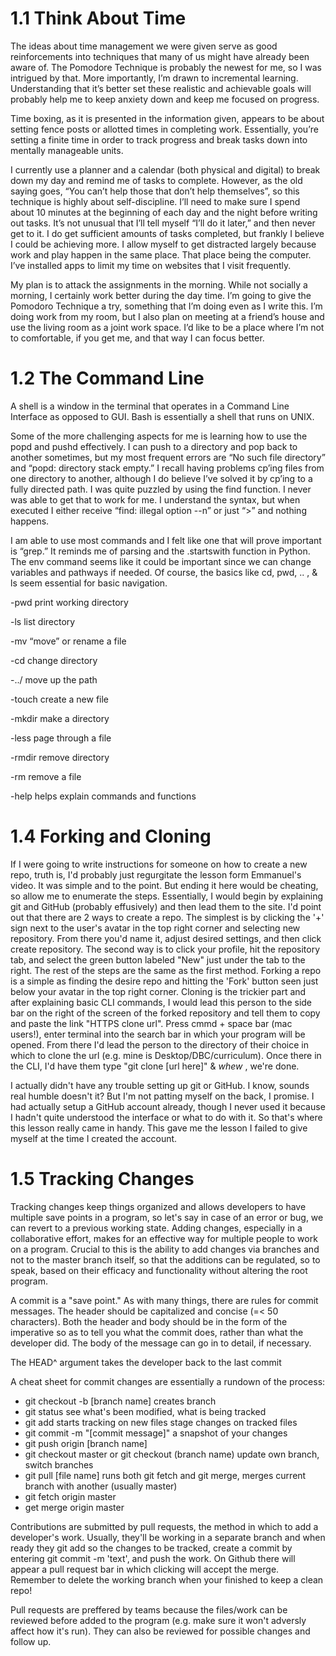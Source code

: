# 1.1 Think About Time

The ideas about time management we were given serve as good reinforcements into techniques that many of us might have already been aware of. The Pomodore Technique is probably the newest for me, so I was intrigued by that. More importantly, I’m drawn to incremental learning. Understanding that it’s better set these realistic and achievable goals will probably help me to keep anxiety down and keep me focused on progress.

Time boxing, as it is presented in the information given, appears to be about setting fence posts or allotted times in completing work. Essentially, you’re setting a finite time in order to track progress and break tasks down into mentally manageable units.

I currently use a planner and a calendar (both physical and digital) to break down my day and remind me of tasks to complete. However, as the old saying goes, “You can’t help those that don’t help themselves”, so this technique is highly about self-discipline. I’ll need to make sure I spend about 10 minutes at the beginning of each day and the night before writing out tasks. It’s not unusual that I’ll tell myself “I’ll do it later,” and then never get to it. I do get sufficient amounts of tasks completed, but frankly I believe I could be achieving more. I allow myself to get distracted largely because work and play happen in the same place. That place being the computer. I’ve installed apps to limit my time on websites that I visit frequently.

My plan is to attack the assignments in the morning. While not socially a morning, I certainly work better during the day time. I’m going to give the Pomodoro Technique a try, something that I’m doing even as I write this. I’m doing work from my room, but I also plan on meeting at a friend’s house and use the living room as a joint work space. I’d like to be a place where I’m not to comfortable, if you get me, and that way I can focus better.

# 1.2 The Command Line

A shell is a window in the terminal that operates in a Command Line Interface as opposed to GUI. Bash is essentially a shell that runs on UNIX.

Some of the more challenging aspects for me is learning how to use the popd and pushd effectively. I can push to a directory and pop back to another sometimes, but my most frequent errors are “No such file directory” and “popd: directory stack empty.” I recall having problems cp’ing files from one directory to another, although I do believe I’ve solved it by cp’ing to a fully directed path. I was quite puzzled by using the find function. I never was able to get that to work for me. I understand the syntax, but when executed I either receive “find: illegal option --n” or just “>” and nothing happens.

I am able to use most commands and I felt like one that will prove important is “grep.” It reminds me of parsing and the .startswith function in Python. The env command seems like it could be important since we can change variables and pathways if needed. Of course, the basics like cd, pwd, .. , & ls seem essential for basic navigation.

-pwd print working directory

-ls list directory

-mv “move” or rename a file

-cd change directory

-../ move up the path

-touch create a new file

-mkdir make a directory

-less page through a file

-rmdir remove directory

-rm remove a file

-help helps explain commands and functions

# 1.4 Forking and Cloning

If I were going to write instructions for someone on how to create a new repo, truth is, I'd probably just regurgitate the lesson form Emmanuel's video.  It was simple and to the point.
But ending it here would be cheating, so allow me to enumerate the steps.  Essentially, I would begin by explaining git and GitHub (probably effusively) and then lead them to the site.  I'd point out that there are 2 ways to create a repo.  The simplest is by clicking the '+' sign next to the user's avatar in the top right corner and selecting new repository.  From there you'd name it, adjust desired settings, and then click create repository.  The second way is to click your profile, hit the repository tab, and select the green button labeled "New" just under the tab to the right.  The rest of the steps are the same as the first method.  Forking a repo is a simple as finding the desire repo and hitting the 'Fork' button seen just below your avatar in the top right corner.  Cloning is the trickier part and after explaining basic CLI commands, I would lead this person to the side bar on the right of the screen of the forked repository and tell them to copy and paste the link "HTTPS clone url".  Press cmmd + space bar (mac users!), enter terminal into the search bar in which your program will be opened.  From there I'd lead the person to the directory of their choice in which to clone the url (e.g. mine is Desktop/DBC/curriculum).  Once there in the CLI, I'd have them type "git clone [url here]" & *whew* , we're done.

I actually didn't have any trouble setting up git or GitHub.  I know, sounds real humble doesn't it?  But I'm not patting myself on the back, I promise.  I had actually setup a GitHub account already, though I never used it because I hadn't quite understood the interface or what to do with it.  So that's where this lesson really came in handy.  This gave me the lesson I failed to give myself at the time I created the account.

# 1.5 Tracking Changes

Tracking changes keep things organized and allows developers to have multiple save points in a program, so let's say in case of an error or bug, we can revert to a previous working state.  Adding changes, especially in a collaborative effort, makes for an effective way for multiple people to work on a program.  Crucial to this is the ability to add changes via branches and not to the master branch itself, so that the additions can be regulated, so to speak, based on their efficacy and functionality without altering the root program.

A commit is a "save point."  As with many things, there are rules for commit messages.  The header should be capitalized and concise (=< 50 characters).  Both the header and body should be in the form of the imperative so as to tell you what the commit does, rather than what the developer did.  The body of the message can go in to detail, if necessary.

The HEAD^ argument takes the developer back to the last commit

A cheat sheet for commit changes are essentially a rundown of the process:
  * git checkout -b [branch name]
    creates branch
  * git status
    see what's been modified, what is being tracked
  * git add
    starts tracking on new files
    stage changes on tracked files
  * git commit -m "[commit message]"
    a snapshot of your changes
  * git push origin [branch name]
  * git checkout master or git checkout (branch name)
    update own branch, switch branches
  * git pull [file name]
    runs both git fetch and git merge, merges current branch with another (usually master)
  * git fetch origin master
  * get merge origin master

Contributions are submitted by pull requests, the method in which to add a developer's work.  Usually, they'll be working in a separate branch and when ready they git add so the changes to be tracked, create a commit by entering git commit -m 'text', and push the work.  On Github there will appear a pull request bar in which clicking will accept the merge.  Remember to delete the working branch when your finished to keep a clean repo!

Pull requests are preffered by teams because the files/work can be reviewed before added to the program (e.g. make sure it won't adversly affect how it's run).  They can also be reviewed for possible changes and follow up.